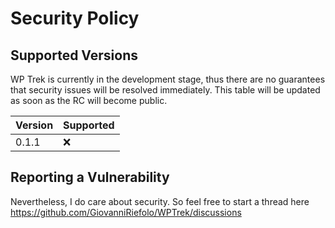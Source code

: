 # Security Policy

## Supported Versions
WP Trek is currently in the development stage, thus there are no guarantees that security issues will be resolved immediately. This table will be updated as soon as the RC will become public.

| Version | Supported          |
| ------- | ------------------ |
| 0.1.1   | :x:                |

## Reporting a Vulnerability

Nevertheless, I do care about security. So feel free to start a thread here https://github.com/GiovanniRiefolo/WPTrek/discussions
